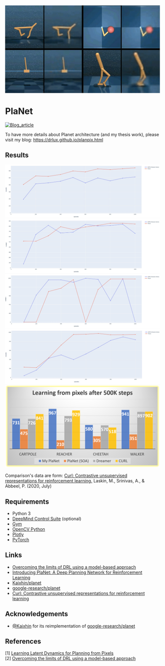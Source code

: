 

![Full trained agent](https://raw.githubusercontent.com/DrLux/Planpix/master/images/agent_in_action.gif?token=ADY2SMJQXOZK3BJN3EGTLDK7YJX66)

PlaNet
======
[![Blog_article](https://drlux.github.io/masterDegree/Diapositiva16.JPG)](https://drlux.github.io/planpix.html)

To have more details about Planet architecture (and my thesis work), please visit my blog:
https://drlux.github.io/planpix.html

Results
------------
![ceetah_planet_vs_ddpg](https://raw.githubusercontent.com/DrLux/Planpix/master/images/ceetah_planet_vs_ddpg.jpg?token=ADY2SMLWUAPFPPU4JNXKQS27YJYGS)
![cartpole_planet_vs_ddpg](https://raw.githubusercontent.com/DrLux/Planpix/master/images/cartpole_planet_vs_ddpg.jpg?token=ADY2SMPTHHRUXMDSSM6UBR27YJYCQ)
![reacher_planet_vs_ddpg](https://raw.githubusercontent.com/DrLux/Planpix/master/images/reacher_planet_vs_ddpg.jpg?token=ADY2SMM4XWCNZGRRW3JZWJC7YJYHU)
![walker_planet_vs_ddpg](https://raw.githubusercontent.com/DrLux/Planpix/master/images/walker_planet_vs_ddpg.jpg?token=ADY2SMNTFGC7XWTOZY7XZTK7YJYJ2)
![my_planet_vs_soa](https://raw.githubusercontent.com/DrLux/Planpix/master/images/soa.png?token=ADY2SMLIPNL4M2F66FJAWAC7YJYLQ)

Comparison's data are form:
[Curl: Contrastive unsupervised representations for reinforcement learning.](https://proceedings.icml.cc/static/paper_files/icml/2020/5951-Paper.pdf) Laskin, M., Srinivas, A., & Abbeel, P. (2020, July)


Requirements
------------

- Python 3
- [DeepMind Control Suite](https://github.com/deepmind/dm_control) (optional)
- [Gym](https://gym.openai.com/)
- [OpenCV Python](https://pypi.python.org/pypi/opencv-python)
- [Plotly](https://plot.ly/)
- [PyTorch](http://pytorch.org/)


Links
-----

- [Overcoming the limits of DRL using a model-based approach](https://drlux.github.io/planpix.html)
- [Introducing PlaNet: A Deep Planning Network for Reinforcement Learning](https://ai.googleblog.com/2019/02/introducing-planet-deep-planning.html)
- [Kaixhin/planet](https://github.com/Kaixhin/PlaNet)
- [google-research/planet](https://github.com/google-research/planet)
- [Curl: Contrastive unsupervised representations for reinforcement learning](https://proceedings.icml.cc/static/paper_files/icml/2020/5951-Paper.pdf)

Acknowledgements
----------------

- [@Kaixhin](https://github.com/Kaixhin/PlaNet) for its reimplementation of [google-research/planet](https://github.com/google-research/planet) 

References
----------

[1] [Learning Latent Dynamics for Planning from Pixels](https://arxiv.org/abs/1811.04551)  
[2] [Overcoming the limits of DRL using a model-based approach](https://drlux.github.io/planpix.html)

